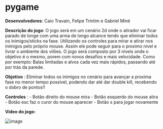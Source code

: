 # pygame
**Desenvolvedores**: Caio Travain, Felipe Trintim e Gabriel Miné

**Descrição do jogo**: O jogo será em um cenário 2d onde o atirador vai ficar parado de longe com uma arma de longo alcance tendo que eliminar todos os inimigos/sticks na fase. Utilizando os controles para mirar e atirar nos inimigos pelo próprio mouse. Assim ele pode seguir para o proximo nivel e livrar o ambiente dos vilões. O jogo será composto por 3 níveis onde o objetivo é o mesmo, porem com novos desafios e mais velocidade. Como por exemplo: Balas limitadas e alvos cada vez mais rápidos, passando até por trás da parede.

**Objetivo** : Eliminar todos os inimigos no cenário para avançar a proxima fase no menor tempo possível, podendo dar até dar double kill, recebendo o dobro de pontos!!

**Controles** : 
                - Botão direito do mouse mira
                - Botão esquerdo do mouse atira
                - Botão esc faz o curor do mouse aparecer
                - Botão s para jogar novamente

**Vídeo do jogo:**

![image](https://user-images.githubusercontent.com/81189640/118553901-4abe4580-b737-11eb-9a5f-b078bb078bf3.png)
